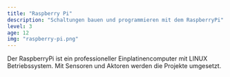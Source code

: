 ```yaml
---
title: "Raspberry Pi"
description: "Schaltungen bauen und programmieren mit dem RaspberryPi"
level: 3
age: 12
img: "raspberry-pi.png"
---
```


Der RaspberryPi ist ein professioneller Einplatinencomputer mit LINUX Betriebssystem. Mit Sensoren und Aktoren werden die Projekte umgesetzt.
